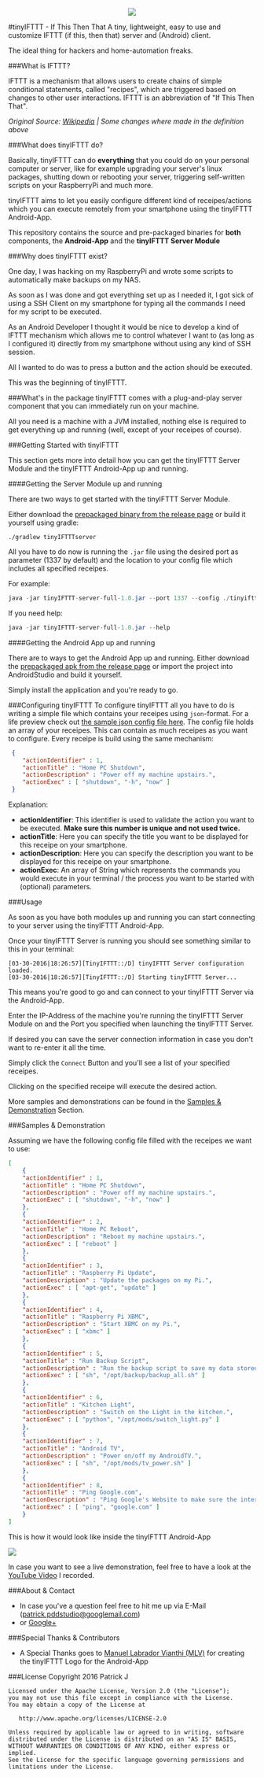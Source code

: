 <p align="center">
  <img src="https://raw.githubusercontent.com/PDDStudio/tinyIFTTT/master/readme_logo.png">
</p>

#tinyIFTTT - If This Then That
A tiny, lightweight, easy to use and customize IFTTT (if this, then that) server and (Android) client.

The ideal thing for hackers and home-automation freaks.

###What is IFTTT?

IFTTT is a mechanism that allows users to create chains of simple conditional statements, called "recipes", which are triggered based on changes to other user interactions. IFTTT is an abbreviation of "If This Then That".

*Original Source: [Wikipedia](https://en.wikipedia.org/wiki/IFTTT) | Some changes where made in the definition above*

###What does tinyIFTTT do?

Basically, tinyIFTTT can do **everything** that you could do on your personal computer or server, like for example upgrading your server's linux packages, shutting down or rebooting your server, triggering self-written scripts on your RaspberryPi and much more.

tinyIFTTT aims to let you easily configure different kind of receipes/actions which you can execute remotely from your smartphone using the tinyIFTTT Android-App.

This repository contains the source and pre-packaged binaries for **both** components, the **Android-App** and the **tinyIFTTT Server Module**

###Why does tinyIFTTT exist?

One day, I was hacking on my RaspberryPi and wrote some scripts to automatically make backups on my NAS. 

As soon as I was done and got everything set up as I needed it, I got sick of using a SSH Client on my smartphone for typing all the commands I need for my script to be executed. 

As an Android Developer I thought it would be nice to develop a kind of IFTTT mechanism which allows me to control whatever I want to (as long as I configured it) directly from my smartphone without using any kind of SSH session. 

All I wanted to do was to press a button and the action should be executed.

 This was the beginning of tinyIFTTT. 

###What's in the package
tinyIFTTT comes with a plug-and-play server component that you can immediately run on your machine.

All you need is a machine with a JVM installed, nothing else is required to get everything up and running (well, except of your receipes of course).

###Getting Started with tinyIFTTT

This section gets more into detail how you can get the tinyIFTTT Server Module and the tinyIFTTT Android-App up and running.

####Getting the Server Module up and running

There are two ways to get started with the tinyIFTTT Server Module. 

Either download the [prepackaged binary from the release page](https://github.com/PDDStudio/tinyIFTTT/releases) or build it yourself using gradle:

```
./gradlew tinyIFTTTserver
```

All you have to do now is running the `.jar` file using the desired port as parameter (1337 by default) and the location to your config file which includes all specified receipes.

For example:

```java
java -jar tinyIFTTT-server-full-1.0.jar --port 1337 --config ./tinyifttt-config.json
```

If you need help:

```java
java -jar tinyIFTTT-server-full-1.0.jar --help
```

####Getting the Android App up and running

There are to ways to get the Android App up and running. 
Either download the [prepackaged apk from the release page](https://github.com/PDDStudio/tinyIFTTT/releases) or import the project into AndroidStudio and build it yourself.

Simply install the application and you're ready to go.

###Configuring tinyIFTTT
To configure tinyIFTTT all you have to do is writing a simple file which contains your receipes using `json`-format.
For a life preview check out [the sample json config file here](https://github.com/PDDStudio/tinyIFTTT/blob/master/tinyifttt-server/tiny-sample.json).
The config file holds an array of your receipes. This can contain as much receipes as you want to configure.
Every receipe is build using the same mechanism:

```json
 {
    "actionIdentifier" : 1,
    "actionTitle" : "Home PC Shutdown",
    "actionDescription" : "Power off my machine upstairs.",
    "actionExec" : [ "shutdown", "-h", "now" ]   
 }
``` 

Explanation:

- **actionIdentifier**: This identifier is used to validate the action you want to be executed. **Make sure this number is unique and not used twice.**
- **actionTitle**: Here you can specify the title you want to be displayed for this receipe on your smartphone.
- **actionDescription**: Here you can specify the description you want to be displayed for this receipe on your smartphone.
- **actionExec**: An array of String which represents the commands you would execute in your terminal / the process you want to be started with (optional) parameters.

###Usage

As soon as you have both modules up and running you can start connecting to your server using the tinyIFTTT Android-App.

Once your tinyIFTTT Server is running you should see something similar to this in your terminal:

```
[03-30-2016|18:26:57][TinyIFTTT::/D] tinyIFTTT Server configuration loaded.
[03-30-2016|18:26:57][TinyIFTTT::/D] Starting tinyIFTTT Server...
```

This means you're good to go and can connect to your tinyIFTTT Server via the Android-App.

Enter the IP-Address of the machine you're running the tinyIFTTT Server Module on and the Port you specified when launching the tinyIFTTT Server.

If desired you can save the server connection information in case you don't want to re-enter it all the time.

Simply click the `Connect` Button and you'll see a list of your specified receipes.

Clicking on the specified receipe will execute the desired action.

More samples and demonstrations can be found in the [Samples & Demonstration](https://github.com/PDDStudio/tinyIFTTT#samples--demonstration) Section. 

###Samples & Demonstration

Assuming we have the following config file filled with the receipes we want to use:

```json
[
    {
    "actionIdentifier" : 1,
    "actionTitle" : "Home PC Shutdown",
    "actionDescription" : "Power off my machine upstairs.",
    "actionExec" : [ "shutdown", "-h", "now" ]   
    },
    {
    "actionIdentifier" : 2,
    "actionTitle" : "Home PC Reboot",
    "actionDescription" : "Reboot my machine upstairs.",
    "actionExec" : [ "reboot" ]   
    },
    {
    "actionIdentifier" : 3,
    "actionTitle" : "Raspberry Pi Update",
    "actionDescription" : "Update the packages on my Pi.",
    "actionExec" : [ "apt-get", "update" ]   
    },
    {
    "actionIdentifier" : 4,
    "actionTitle" : "Raspberry Pi XBMC",
    "actionDescription" : "Start XBMC on my Pi.",
    "actionExec" : [ "xbmc" ]   
    },
    {
    "actionIdentifier" : 5,
    "actionTitle" : "Run Backup Script",
    "actionDescription" : "Run the backup script to save my data stored on my NAS.",
    "actionExec" : [ "sh", "/opt/backup/backup_all.sh" ]   
    },
    {
    "actionIdentifier" : 6,
    "actionTitle" : "Kitchen Light",
    "actionDescription" : "Switch on the Light in the kitchen.",
    "actionExec" : [ "python", "/opt/mods/switch_light.py" ]   
    },
    {
    "actionIdentifier" : 7,
    "actionTitle" : "Android TV",
    "actionDescription" : "Power on/off my AndroidTV.",
    "actionExec" : [ "sh", "/opt/mods/tv_power.sh" ]   
    },
    {
    "actionIdentifier" : 8,
    "actionTitle" : "Ping Google.com",
    "actionDescription" : "Ping Google's Website to make sure the internet connection is available.",
    "actionExec" : [ "ping", "google.com" ]   
    }
]
```

This is how it would look like inside the tinyIFTTT Android-App

![](https://raw.githubusercontent.com/PDDStudio/tinyIFTTT/master/tinyIFTTT-android-app-sample.png?token=AKb0QK2BJdoWGpn7J9B58upx6b5XnwTEks5XBTzbwA%3D%3D) 


In case you want to see a live demonstration, feel free to have a look at the [YouTube Video](https://www.youtube.com/watch?v=HpCYYrplYZ8) I recorded.


###About & Contact
- In case you've a question feel free to hit me up via E-Mail (patrick.pddstudio@googlemail.com) 
- or [Google+](http://plus.google.com/+PatrickJung42)

###Special Thanks & Contributors
- A Special Thanks goes to [Manuel Labrador Vianthi (MLV)](https://plus.google.com/+ManuelLabradorVianthi/) for creating the tinyIFTTT Logo for the Android-App 

###License
    Copyright 2016 Patrick J

    Licensed under the Apache License, Version 2.0 (the "License");
    you may not use this file except in compliance with the License.
    You may obtain a copy of the License at

       http://www.apache.org/licenses/LICENSE-2.0

    Unless required by applicable law or agreed to in writing, software
    distributed under the License is distributed on an "AS IS" BASIS,
    WITHOUT WARRANTIES OR CONDITIONS OF ANY KIND, either express or implied.
    See the License for the specific language governing permissions and
    limitations under the License.
